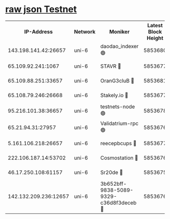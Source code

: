 [raw json Testnet](https://rpc-check.junot.stavr.tech/junot/rpc-junot-result.json)
=


<table><tr><th>IP-Address</th><th>Network</th><th>Moniker</th><th>Latest Block Height</th><th>Earliest Block Height</th><th>Catching Up</th><th>Tx Index</th><th>Voting Power</th><th>Scan Time</th></tr><tr><td>143.198.141.42:26657</td><td>uni-6</td><td>daodao_indexer 🟢</td><td>5853680</td><td>1</td><td>False</td><td>off</td><td>0</td><td>2023-12-07T07:07:16.732465320UTC</td></tr><tr><td>65.109.92.241:1067</td><td>uni-6</td><td>STAVR 🔴</td><td>5853677</td><td>1138541</td><td>False</td><td>on</td><td>6042</td><td>2023-12-07T07:07:06.269044455UTC</td></tr><tr><td>65.109.88.251:33657</td><td>uni-6</td><td>OranG3cluB 🔴</td><td>5853681</td><td>1138541</td><td>False</td><td>on</td><td>11</td><td>2023-12-07T07:07:21.202578181UTC</td></tr><tr><td>65.108.79.246:26668</td><td>uni-6</td><td>Stakely.io 🔴</td><td>5853677</td><td>1570872</td><td>False</td><td>on</td><td>1192034</td><td>2023-12-07T07:07:07.222556809UTC</td></tr><tr><td>95.216.101.38:36657</td><td>uni-6</td><td>testnets-node 🟢</td><td>5853678</td><td>1615130</td><td>False</td><td>on</td><td>0</td><td>2023-12-07T07:07:09.619685037UTC</td></tr><tr><td>65.21.94.31:27957</td><td>uni-6</td><td>Validatrium-rpc 🟢</td><td>5853676</td><td>2943363</td><td>False</td><td>on</td><td>0</td><td>2023-12-07T07:07:01.840145836UTC</td></tr><tr><td>5.161.106.218:26657</td><td>uni-6</td><td>reecepbcups 🔴</td><td>5853677</td><td>4468422</td><td>False</td><td>on</td><td>105015</td><td>2023-12-07T07:07:06.877462957UTC</td></tr><tr><td>222.106.187.14:53702</td><td>uni-6</td><td>Cosmostation 🔴</td><td>5853676</td><td>5344501</td><td>False</td><td>on</td><td>110003</td><td>2023-12-07T07:06:59.394277010UTC</td></tr><tr><td>46.17.250.108:61157</td><td>uni-6</td><td>Sr20de 🔴</td><td>5853675</td><td>5727371</td><td>False</td><td>on</td><td>28</td><td>2023-12-07T07:06:53.826528130UTC</td></tr><tr><td>142.132.209.236:12657</td><td>uni-6</td><td>3b652bff-9838-5089-9329-c36d8f3deceb 🔴</td><td>5853676</td><td>5851280</td><td>False</td><td>on</td><td>157563</td><td>2023-12-07T07:06:58.195371578UTC</td></tr></table>